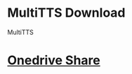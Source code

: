 # MultiTTS Download
MultiTTS

# [Onedrive Share](https://onedrive.live.com/?authkey=%21AN%5F6rYIO7Xjxp30&id=BF73CB1EA434A13B%21361426&cid=BF73CB1EA434A13B)
